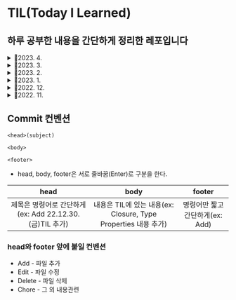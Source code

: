 # TIL(Today I Learned)

## 하루 공부한 내용을 간단하게 정리한 레포입니다

<details>
<summary>📅2023. 4.</summary>
<div markdown="1">

- [TIL 2023.4.3.(월) - UIAlertController](https://github.com/fatherLeon/TIL/blob/main/2023.4/TIL%202023.4.3.(월).md)

- [TIL 2023.4.4.(화) - UICalendarView](https://github.com/fatherLeon/TIL/blob/main/2023.4/TIL%202023.4.4.(화).md)

- [TIL 2023.4.5.(수) - Keychain Service](https://github.com/fatherLeon/TIL/blob/main/2023.4/TIL%202023.4.5.(수).md)

- [TIL 2023.4.11.(화) - Testing Tips & Trikcs - 2](https://leonfather.tistory.com/30)

- [TIL 2023.4.12.(수) - URLCache](https://github.com/fatherLeon/TIL/blob/main/2023.4/TIL%202023.4.12.(수).md)

- [TIL 2023.4.18.(화) - Testing Tips and Tricks - 3](https://leonfather.tistory.com/31)

</div>
</details>

<details>
<summary>📅2023. 3.</summary>
<div markdown="1">

- [TIL 2023.3.6.(월) - Thread-safe](https://github.com/fatherLeon/TIL/blob/main/2023.3/TIL%202023.3.6.(월).md)

- [TIL 2023.3.8.(수) - Concurrency Programming Guide](https://github.com/fatherLeon/TIL/blob/main/2023.3/TIL%202023.3.8.(수).md)

- [TIL 2023.3.9.(목) - GCD 1편](https://leonfather.tistory.com/22)

- [TIL 2023.3.10.(금) - GCD 2편](https://leonfather.tistory.com/23)

- [TIL 2023.3.12.(일) - GCD 3편](https://leonfather.tistory.com/24)

- [TIL 2023.3.18.(토) - Responder Chain](https://github.com/fatherLeon/TIL/blob/main/2023.3/TIL%202023.3.18.(토).md)

- [TIL 2023.3.20.(월) - Fetching Website Data into Memory](https://github.com/fatherLeon/TIL/blob/main/2023.3/TIL%202023.3.20.(월).md)

- [TIL 2023.3.24.(금)](WWDC 18 - Testing Tips & Tricks - 1)(https://leonfather.tistory.com/28)

</div>
</details>

<details>
<summary>📅2023. 2.</summary>
<div markdown="1">

- [TIL 2023.2.5.(일) - Closure](https://leonfather.tistory.com/13)

- [TIL 2023.2.7.(화) - ARC](https://leonfather.tistory.com/14)

- [TIL 2023.2.10.(금) - 강한순환참조 디버깅](https://leonfather.tistory.com/15)

- [TIL 2023.2.13.(월) - Memory Safety](https://github.com/fatherLeon/TIL/blob/main/2023.2/TIL%202023.2.13.(월).md)

- [TIL 2023.2.14.(화) - Swift 컴파일, 컴파일러](https://leonfather.tistory.com/17)

- [TIL 2023.2.16.(목) - Static, Dynamic Dispatcy](https://leonfather.tistory.com/18)

- [TIL 2023.2.20.(월) - 메타타입, type메소드, DTO, VO정리](https://github.com/fatherLeon/TIL/blob/main/2023.2/TIL%202023.2.20.(월).md)

- [TIL 2023.2.22.(수) - Dynamic Dispatch를 줄여 성능 올리기](https://github.com/fatherLeon/TIL/blob/main/2023.2/TIL%202023.2.22.(수).md)

- [TIL 2023.2.25.(토) - JsonDecoding 실패에 관하여](https://leonfather.tistory.com/19)

- [TIL 2023.2.25.(일) - TableView Section타이틀 대문자](https://leonfather.tistory.com/20)

</div>
</details>

<details>
<summary>📅2023. 1.</summary>
<div markdown="1">

- [TIL 2023.1.2.(월) - Initialization](https://github.com/fatherLeon/TIL/blob/main/2023.1/TIL%202023.1.2.(월).md)

- [TIL 2023.1.3.(화) - Initialization, MVC](https://github.com/fatherLeon/TIL/blob/main/2023.1/TIL%202023.1.3.(화).md)

- [TIL 2023.1.5.(목) - @IBAction이벤트, class와 구조체의 올바른 사용법](https://github.com/fatherLeon/TIL/blob/main/2023.1/TIL%202023.1.5.(수).md)

- [TIL 2023.1.6.(금) - UIAlertController, UIAlertAction](https://github.com/fatherLeon/TIL/blob/main/2023.1/TIL%202023.1.6.(금).md)

- [TIL 2023.1.7.(토)](https://github.com/fatherLeon/TIL/blob/main/2023.1/TIL%202023.1.7.(토).md)

- [TIL 2023.1.9.(월) - 싱글톤, 클래스와 구조체 차이와 메모리](https://github.com/fatherLeon/TIL/blob/main/2023.1/TIL%202023.1.9.(월).md)

- [TIL 2023.1.10.(화) - 네비게이션 화면전환](https://github.com/fatherLeon/TIL/blob/main/2023.1/TIL%202023.1.10.(화).md)

- [TIL 2023.1.12.(목) - Delegate를 이용한 데이터 전달](https://leonfather.tistory.com/5)

- [TIL 2023.1.16.(월) - 타입 캐스팅](https://github.com/fatherLeon/TIL/blob/main/2023.1/TIL%202023.1.16.(월).md)

- [TIL 2023.1.17.(화) - 접근제어(Access Control)](https://github.com/fatherLeon/TIL/blob/main/2023.1/TIL%202023.1.17.(화).md)

- [TIL 2023.1.19.(목) - 스위프트 코드 성능 올리기](https://github.com/fatherLeon/TIL/blob/main/2023.1/TIL%202023.1.19.(목).md)

- [TIL 2023.1.21.(토) - 불투명 타입 간단하게 훑어보기](https://github.com/fatherLeon/TIL/blob/main/2023.1/TIL%202023.1.21.(토).md)

- [TIL 2023.1.22.(일) - KVO, KVC](https://leonfather.tistory.com/10)

- [TIL 2023.1.23.(월) - NotificationCenter](https://leonfather.tistory.com/11)

- [TIL 2023.1.25.(수) - SOLID 공부](https://github.com/fatherLeon/TIL/blob/main/2023.1/TIL%202023.1.25.(수).md)

- [TIL 2023.1.29.(일) - 정규식](https://leonfather.tistory.com/12)

</div>
</details>

<details>
<summary>📅2022. 12.</summary>
<div markdown="1">

- [TIL 2022.12.4.(일)-typealias](https://github.com/fatherLeon/TIL/blob/main/2022.12/TIL%202022.12.4.(일).md)

- [TIL 2022.12.5.(월)-String](https://github.com/fatherLeon/TIL/blob/main/2022.12/TIL%202022.12.5.(월).md)

- [TIL 2022.12.7.(수)-ARC(Unowned References))](https://github.com/fatherLeon/TIL/blob/main/2022.12/TIL%202022.12.7.(수).md)

- [TIL 2022.12.13.(화)-Reduce](https://github.com/fatherLeon/TIL/blob/main/2022.12/TIL%20%202022.12.13.(화).md)

- [TIL 2022.12.15.(금)-inout](https://github.com/fatherLeon/TIL/blob/main/2022.12/TIL%202022.12.15.(목).md)

- [TIL 2022.12.19.(월)- if문 , &&의 차이](https://github.com/fatherLeon/TIL/blob/main/2022.12/TIL%202022.12.19.(월).md)

- [TIL 2022.12.20.(화)-Git(Reset, Revert))](https://github.com/fatherLeon/TIL/blob/main/2022.12/TIL%202022.12.20.(화).md)

- [TIL 2022.12.21.(수)-Tuple과 왜 Foundation을 써야할까?)](https://github.com/fatherLeon/TIL/blob/main/2022.12/TIL%202022.12.21.(수).md)

- [TIL 2022.12.22.(목)-Optional과 Result타입](https://github.com/fatherLeon/TIL/blob/main/2022.12/TIL%202022.12.22.(목).md)

- [TIL 2022.12.23.(금)-간단한CS정리](https://github.com/fatherLeon/TIL/blob/main/2022.12/TIL%202022.12.23.(금).md)

- [TIL 2022.12.24.(금)-재귀함수](https://github.com/fatherLeon/TIL/blob/main/2022.12/TIL%202022.12.24.(토).md)

- [TIL 2022.12.26.(월)-repeat~while, switch(value bindings, where), 일반화, 추상화, 캡슐화, 은닉화](https://github.com/fatherLeon/TIL/blob/main/2022.12/TIL%202022.12.26.(월).md)

- [TIL 2022.12.27.(화)-Recursive Enumerations, namespace](https://github.com/fatherLeon/TIL/blob/main/2022.12/TIL%202022.12.27.(화).md)

- [TIL 2022.12.29.(목)-Stored Property of constant structure, Lazy Stored Property, Property Observers](https://github.com/fatherLeon/TIL/blob/main/2022.12/TIL%202022.12.29.(목).md)

- [TIL 2022.12.30.(금)-commit, Vi, Property Wrappers, Type Properties](https://github.com/fatherLeon/TIL/blob/main/2022.12/TIL%202022.12.29.(목).md)

</div>
</details>


<details>
<summary>📅2022. 11.</summary>
<div markdown="1">

- [TIL 2022.11.6.(일)](https://github.com/fatherLeon/TIL/blob/main/2022.11/TIL%202022.11.6.(일).md)
- [TIL 2022.11.7.(월)](https://github.com/fatherLeon/TIL/blob/main/2022.11/TIL%202022.11.7.(월).md)
- [TIL 2022.11.8.(화)](https://github.com/fatherLeon/TIL/blob/main/2022.11/TIL%202022.11.8.(화).md)
- [TIL 2022.11.9.(수)](https://github.com/fatherLeon/TIL/blob/main/2022.11/TIL%202022.11.9.(수).md)
- [TIL 2022.11.11.(금)](https://github.com/fatherLeon/TIL/blob/main/2022.11/TIL%202022.11.11.(금).md)
- [TIL 2022.11.13.(일)](https://github.com/fatherLeon/TIL/blob/main/2022.11/TIL%202022.11.13.(일).md)
- [TIL 2022.11.14.(월)](https://github.com/fatherLeon/TIL/blob/main/2022.11/TIL%202022.11.14.(월).md)
- [TIL 2022.11.16.(수)](https://github.com/fatherLeon/TIL/blob/main/2022.11/TIL%202022.11.16.(수).md)
- [TIL 2022.11.17.(목)](https://github.com/fatherLeon/TIL/blob/main/2022.11/TIL%202022.11.17.(목).md)

- [TIL 2022.11.18.(금)](https://github.com/fatherLeon/TIL/blob/main/2022.11/TIL%202022.11.18.(금).md)

- [TIL 2022.11.19.(토)](https://github.com/fatherLeon/TIL/blob/main/2022.11/TIL%202022.11.19.(토).md)

- [TIL 2022.11.20.(일)](https://github.com/fatherLeon/TIL/blob/main/2022.11/TIL%202022.11.20.(일).md)

- [TIL 2022.11.24.(목)](https://github.com/fatherLeon/TIL/blob/main/2022.11/TIL%202022.11.24.(목).md)

- [TIL 2022.11.25.(금)](https://github.com/fatherLeon/TIL/blob/main/2022.11/TIL%202022.11.25.(금).md)

- [TIL 2022.11.26.(토)](https://github.com/fatherLeon/TIL/blob/main/2022.11/TIL%202022.11.26.(토).md)

- [TIL 2022.11.28.(월)](https://github.com/fatherLeon/TIL/blob/main/2022.11/TIL%202022.11.28.(월).md)

- [TIL 2022.11.29.(화)](https://github.com/fatherLeon/TIL/blob/main/2022.11/TIL%202022.11.29.(화).md)
</div>
</details>


## Commit 컨벤션
```
<head>(subject)

<body>

<footer>
```
* head, body, footer은 서로 줄바꿈(Enter)로 구분을 한다.

|head|body|footer|
| :-----: | :-----: | :-----: |
| 제목은 명령어로 간단하게(ex: Add 22.12.30.(금)TIL 추가) | 내용은 TIL에 있는 내용(ex: Closure, Type Properties 내용 추가) | 명령어만 짧고 간단하게(ex: Add) |

### head와 footer 앞에 붙일 컨벤션
* Add - 파일 추가
* Edit - 파일 수정
* Delete - 파일 삭제
* Chore - 그 외 내용관련 
